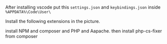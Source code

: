 After installing vscode
put this `settings.json` and `keybindings.json` inside `%APPDATA%\Code\User\`

Install the following extensions in the picture.

install NPM and composer and PHP and Aapache.
then install php-cs-fixer from composer
